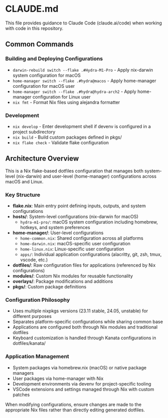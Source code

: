 # CLAUDE.md

This file provides guidance to Claude Code (claude.ai/code) when working with code in this repository.

## Common Commands

### Building and Deploying Configurations
- `darwin-rebuild switch --flake .#Hydra-M1-Pro` - Apply nix-darwin system configuration for macOS
- `home-manager switch --flake .#hydra@macos` - Apply home-manager configuration for macOS user
- `home-manager switch --flake .#hydra@hydra-arch2` - Apply home-manager configuration for Linux user
- `nix fmt` - Format Nix files using alejandra formatter

### Development
- `nix develop` - Enter development shell if devenv is configured in a project subdirectory
- `nix build` - Build custom packages defined in pkgs/
- `nix flake check` - Validate flake configuration

## Architecture Overview

This is a Nix flake-based dotfiles configuration that manages both system-level (nix-darwin) and user-level (home-manager) configurations across macOS and Linux.

### Key Structure
- **flake.nix**: Main entry point defining inputs, outputs, and system configurations
- **hosts/**: System-level configurations (nix-darwin for macOS)
  - `hydra-m1-pro/`: macOS system configuration including homebrew, hotkeys, and system preferences
- **home-manager/**: User-level configurations
  - `home-common.nix`: Shared configuration across all platforms
  - `home-darwin.nix`: macOS-specific user configuration
  - `home-linux.nix`: Linux-specific user configuration
  - `apps/`: Individual application configurations (alacritty, git, zsh, tmux, vscode, etc.)
- **dotfiles/**: Raw configuration files for applications (referenced by Nix configurations)
- **modules/**: Custom Nix modules for reusable functionality
- **overlays/**: Package modifications and additions
- **pkgs/**: Custom package definitions

### Configuration Philosophy
- Uses multiple nixpkgs versions (23.11 stable, 24.05, unstable) for different purposes
- Separates platform-specific configurations while sharing common base
- Applications are configured both through Nix modules and traditional dotfiles
- Keyboard customization is handled through Kanata configurations in dotfiles/kanata/

### Application Management
- System packages via homebrew.nix (macOS) or native package managers
- User packages via home-manager with Nix
- Development environments via devenv for project-specific tooling
- VSCode extensions and settings managed through Nix with custom patches

When modifying configurations, ensure changes are made to the appropriate Nix files rather than directly editing generated dotfiles.